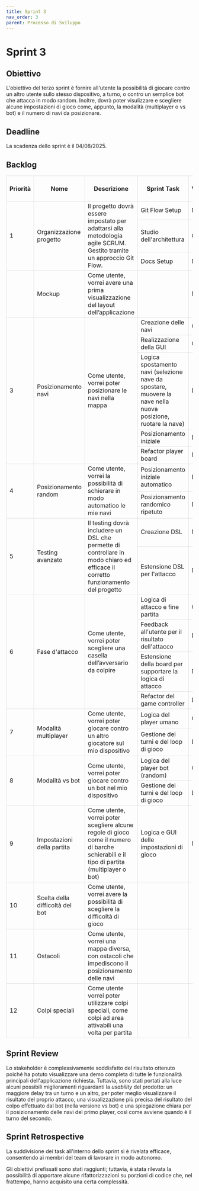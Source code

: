 ```yaml
---
title: Sprint 3
nav_order: 3
parent: Processo di Sviluppo
---
```


# Sprint 3

## Obiettivo
L'obiettivo del terzo sprint è fornire all'utente la possibilità di giocare contro un altro utente sullo stesso dispositivo,
a turno, o contro un semplice bot che attacca in modo random. Inoltre, dovrà poter visulizzare e scegliere alcune impostazioni di gioco come, 
appunto, la modalità (multiplayer o vs bot) e il numero di navi da posizionare.

## Deadline
La scadenza dello sprint è il 04/08/2025.

## Backlog
<style>
table {
    border-collapse: collapse;
    width: 100%;
}
table th, table td {
    border: 1px solid #ddd;
}
table td[rowspan] {
    vertical-align: middle;
}
</style>
<table>
  <thead>
    <tr>
      <th>Priorità</th>
      <th>Nome</th>
      <th>Descrizione</th>
      <th>Sprint Task</th>
      <th>Volontario</th>
      <th>Stima Sprint 1</th>
      <th>Stima Sprint 2</th>
      <th>Stima Sprint 3</th>
    </tr>
  </thead>
  <tbody>
    <tr>
      <td rowspan="3">1</td>
      <td rowspan="3">Organizzazione progetto</td>
      <td rowspan="3">Il progetto dovrà essere impostato per adattarsi alla metodologia agile SCRUM. 
            Gestito tramite un approccio Git Flow.</td>
      <td>Git Flow Setup</td>
      <td>Mirco</td>
      <td></td>
      <td></td>
      <td></td>
    </tr>
    <tr>
      <td>Studio dell'architettura</td>
      <td>Chiara</td>
      <td>0</td>
      <td>0</td>
      <td>0</td>
    </tr>
    <tr>
      <td>Docs Setup</td>
      <td>Mirco</td>
      <td></td>
      <td></td>
      <td></td>
    </tr>
    <tr>
      <td></td>
      <td>Mockup</td>
      <td>Come utente, vorrei avere una prima visualizzazione del layout dell’applicazione</td>
      <td></td>
      <td>Mirco</td>
      <td></td>
      <td></td>
      <td></td>
    </tr>
    <tr>
      <td rowspan="6">3</td>
      <td rowspan="6">Posizionamento navi</td>
      <td rowspan="6">Come utente, vorrei poter posizionare le navi nella mappa</td>
    </tr>
    <tr>
      <td>Creazione delle navi</td>
      <td>Chiara</td>
      <td>0</td>
      <td>0</td>
      <td>0</td>
    </tr>
    <tr>
      <td>Realizzazione della GUI</td>
      <td>Chiara</td>
      <td>0</td>
      <td>0</td>
      <td>0</td>
    </tr>
    <tr>
      <td>Logica spostamento navi (selezione nave da spostare, 
        muovere la nave nella nuova posizione, 
        ruotare la nave)</td>
      <td>Dilaver</td>
      <td>4</td>
      <td>0</td>
      <td>0</td>
    </tr>
    <tr>
      <td>Posizionamento iniziale</td>
      <td>Dilaver</td>
      <td>0</td>
      <td>0</td>
      <td>0</td>
    </tr>
    <tr>
      <td>Refactor player board</td>
      <td>Mirco</td>
      <td></td>
      <td></td>
      <td></td>
    </tr>
    <tr>
      <td rowspan="3">4</td>
      <td rowspan="3">Posizionamento random</td>
      <td rowspan="3">Come utente, vorrei la possibilità di schierare in modo automatico le mie navi</td>
    </tr>
    <tr>
      <td>Posizionamento iniziale automatico</td>
      <td>Dilaver</td>
      <td>1</td>
      <td>0</td>
      <td>0</td>
    </tr>
    <tr>
      <td>Posizionamento randomico ripetuto</td>
      <td>Dilaver</td>
      <td>3</td>
      <td>0</td>
      <td>0</td>
    </tr>
    <tr>
      <td rowspan="3">5</td>
      <td rowspan="3">Testing avanzato</td>
      <td rowspan="3">Il testing dovrà includere un DSL che permette di controllare 
        in modo chiaro ed efficace il corretto funzionamento del progetto</td>
    </tr>
    <tr>
      <td>Creazione DSL</td>
      <td>Mirco</td>
      <td></td>
      <td></td>
      <td></td>
    </tr>
    <tr>
      <td>Estensione DSL per l'attacco</td>
      <td>Mirco</td>
      <td></td>
      <td></td>
      <td></td>
    </tr>
    <tr>
      <td rowspan="5">6</td>
      <td rowspan="5">Fase d'attacco</td>
      <td rowspan="5">Come utente, vorrei poter scegliere una casella dell’avversario da colpire</td>
    </tr>
    <tr>
      <td>Logica di attacco e fine partita</td>
      <td>Chiara</td>
      <td>15</td>
      <td>0</td>
      <td>0</td>
    </tr>
    <tr>
      <td>Feedback all'utente per il risultato dell'attacco</td>
      <td>Dilaver</td>
      <td>10</td>
      <td>0</td>
      <td>0</td>
    </tr>
    <tr>
      <td>Estensione della board per supportare la logica di attacco</td>
      <td>Mirco</td>
      <td></td>
      <td></td>
      <td></td>
    </tr>
    <tr>
      <td>Refactor del game controller</td>
      <td>Dilaver</td>
      <td>5</td>
      <td>5</td>
      <td>3 </td>
    </tr>
    <tr>
      <td rowspan="3">7</td>
      <td rowspan="3">Modalità multiplayer</td>
      <td rowspan="3">Come utente, vorrei poter giocare
            contro un altro giocatore sul mio dispositivo</td>
    </tr>
    <tr>
      <td>Logica del player umano</td>
      <td>Chiara</td>
      <td>7</td>
      <td>7</td>
      <td>7</td>
    </tr>
     <tr>
      <td>Gestione dei turni e del loop di gioco</td>
      <td>Dilaver</td>
      <td>10</td>
      <td>10</td>
      <td>2</td>
    </tr>
    <tr>
      <td rowspan="3">8</td>
      <td rowspan="3">Modalità vs bot</td>
      <td rowspan="3">Come utente, vorrei poter giocare contro un bot nel mio dispositivo</td>
    </tr>
    <tr>
      <td>Logica del player bot (random)</td>
      <td>Chiara</td>
      <td>8</td>
      <td>8</td>
      <td>8</td>
    </tr>
    <tr>
      <td>Gestione dei turni e del loop di gioco</td>
      <td>Dilaver</td>
      <td>5</td>
      <td>5</td>
      <td>0</td>
    </tr>
    <tr>
      <td>9</td>
      <td>Impostazioni della partita</td>
      <td>Come utente, vorrei poter scegliere alcune regole di gioco come il numero di barche schierabili 
            e il tipo di partita (multiplayer o bot)</td>
      <td>Logica e GUI delle impostazioni di gioco</td>
      <td>Mirco</td>
      <td></td>
      <td></td>
      <td></td>
    </tr>
    <tr>
      <td>10</td>
      <td>Scelta della difficoltà del bot</td>
      <td>Come utente, vorrei avere la possibilità di scegliere la difficoltà di gioco</td>
      <td></td>
      <td></td>
      <td></td>
      <td></td>
      <td></td>
    </tr>
    <tr>
      <td>11</td>
      <td>Ostacoli</td>
      <td>Come utente, vorrei una mappa diversa, 
        con ostacoli che impediscono il posizionamento delle navi</td>
      <td></td>
      <td></td>
      <td></td>
      <td></td>
      <td></td>
    </tr>
    <tr>
      <td>12</td>
      <td>Colpi speciali</td>
      <td>Come utente vorrei poter utilizzare colpi speciali, 
            come colpi ad area attivabili una volta per partita</td>
      <td></td>
      <td></td>
      <td></td>
      <td></td>
      <td></td>
    </tr>
  </tbody>
</table>

## Sprint Review
Lo stakeholder è complessivamente soddisfatto del risultato ottenuto 
poiché ha potuto visualizzare una demo completa di tutte le funzionalità principali dell'applicazione richiesta. 
Tuttavia, sono stati portati alla luce alcuni possibili miglioramenti riguardanti la _usability_ del prodotto:
un maggiore delay tra un turno e un altro, per poter meglio visualizzare il risultato del proprio attacco, 
una visualizzazione più precisa del risultato del colpo effettuato dal bot (nella versione vs bot) e una
spiegazione chiara per il posizionamento delle navi del primo player, così come avviene quando è il turno del secondo.

## Sprint Retrospective

La suddivisione dei task all'interno dello sprint si è rivelata efficace,
consentendo ai membri del team di lavorare in modo autonomo. 

Gli obiettivi prefissati sono stati raggiunti; 
tuttavia, è stata rilevata la possibilità di apportare alcune rifattorizzazioni 
su porzioni di codice che, nel frattempo, hanno acquisito una certa complessità.
